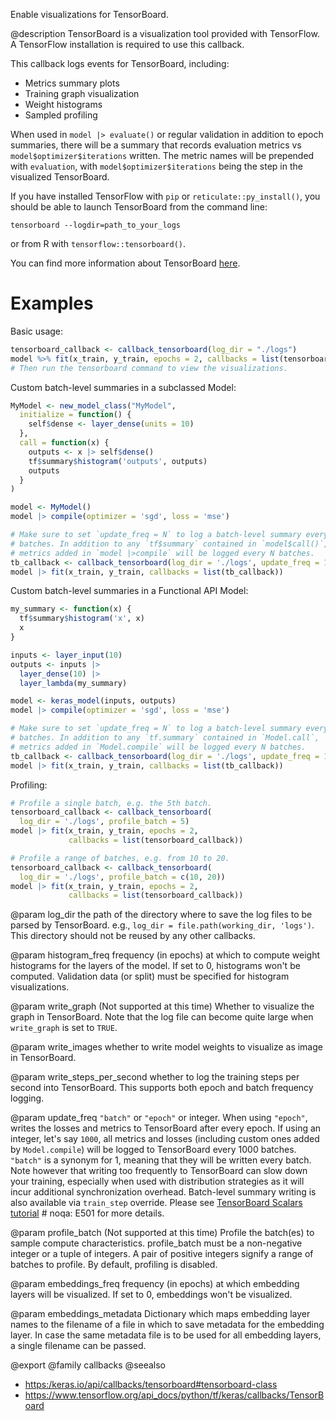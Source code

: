 Enable visualizations for TensorBoard.

@description
TensorBoard is a visualization tool provided with TensorFlow. A TensorFlow
installation is required to use this callback.

This callback logs events for TensorBoard, including:

* Metrics summary plots
* Training graph visualization
* Weight histograms
* Sampled profiling

When used in `model |> evaluate()` or regular validation
in addition to epoch summaries, there will be a summary that records
evaluation metrics vs `model$optimizer$iterations` written. The metric names
will be prepended with `evaluation`, with `model$optimizer$iterations` being
the step in the visualized TensorBoard.

If you have installed TensorFlow with `pip` or `reticulate::py_install()`, you should be able
to launch TensorBoard from the command line:

```
tensorboard --logdir=path_to_your_logs
```
or from R with `tensorflow::tensorboard()`.

You can find more information about TensorBoard
[here](https://www.tensorflow.org/get_started/summaries_and_tensorboard).

# Examples
Basic usage:


```r
tensorboard_callback <- callback_tensorboard(log_dir = "./logs")
model %>% fit(x_train, y_train, epochs = 2, callbacks = list(tensorboard_callback))
# Then run the tensorboard command to view the visualizations.
```

Custom batch-level summaries in a subclassed Model:


```r
MyModel <- new_model_class("MyModel",
  initialize = function() {
    self$dense <- layer_dense(units = 10)
  },
  call = function(x) {
    outputs <- x |> self$dense()
    tf$summary$histogram('outputs', outputs)
    outputs
  }
)

model <- MyModel()
model |> compile(optimizer = 'sgd', loss = 'mse')

# Make sure to set `update_freq = N` to log a batch-level summary every N
# batches. In addition to any `tf$summary` contained in `model$call()`,
# metrics added in `model |>compile` will be logged every N batches.
tb_callback <- callback_tensorboard(log_dir = './logs', update_freq = 1)
model |> fit(x_train, y_train, callbacks = list(tb_callback))
```

Custom batch-level summaries in a Functional API Model:


```r
my_summary <- function(x) {
  tf$summary$histogram('x', x)
  x
}

inputs <- layer_input(10)
outputs <- inputs |>
  layer_dense(10) |>
  layer_lambda(my_summary)

model <- keras_model(inputs, outputs)
model |> compile(optimizer = 'sgd', loss = 'mse')

# Make sure to set `update_freq = N` to log a batch-level summary every N
# batches. In addition to any `tf.summary` contained in `Model.call`,
# metrics added in `Model.compile` will be logged every N batches.
tb_callback <- callback_tensorboard(log_dir = './logs', update_freq = 1)
model |> fit(x_train, y_train, callbacks = list(tb_callback))
```

Profiling:


```r
# Profile a single batch, e.g. the 5th batch.
tensorboard_callback <- callback_tensorboard(
  log_dir = './logs', profile_batch = 5)
model |> fit(x_train, y_train, epochs = 2,
             callbacks = list(tensorboard_callback))

# Profile a range of batches, e.g. from 10 to 20.
tensorboard_callback <- callback_tensorboard(
  log_dir = './logs', profile_batch = c(10, 20))
model |> fit(x_train, y_train, epochs = 2,
             callbacks = list(tensorboard_callback))
```

@param log_dir
the path of the directory where to save the log files to be
parsed by TensorBoard. e.g.,
`log_dir = file.path(working_dir, 'logs')`.
This directory should not be reused by any other callbacks.

@param histogram_freq
frequency (in epochs) at which to compute
weight histograms for the layers of the model. If set to 0,
histograms won't be computed. Validation data (or split) must be
specified for histogram visualizations.

@param write_graph
(Not supported at this time)
Whether to visualize the graph in TensorBoard.
Note that the log file can become quite large
when `write_graph` is set to `TRUE`.

@param write_images
whether to write model weights to visualize as image in
TensorBoard.

@param write_steps_per_second
whether to log the training steps per second
into TensorBoard. This supports both epoch and batch frequency
logging.

@param update_freq
`"batch"` or `"epoch"` or integer. When using `"epoch"`,
writes the losses and metrics to TensorBoard after every epoch.
If using an integer, let's say `1000`, all metrics and losses
(including custom ones added by `Model.compile`) will be logged to
TensorBoard every 1000 batches. `"batch"` is a synonym for 1,
meaning that they will be written every batch.
Note however that writing too frequently to TensorBoard can slow
down your training, especially when used with distribution
strategies as it will incur additional synchronization overhead.
Batch-level summary writing is also available via `train_step`
override. Please see
[TensorBoard Scalars tutorial](
    https://www.tensorflow.org/tensorboard/scalars_and_keras#batch-level_logging)  # noqa: E501
for more details.

@param profile_batch
(Not supported at this time)
Profile the batch(es) to sample compute characteristics.
profile_batch must be a non-negative integer or a tuple of integers.
A pair of positive integers signify a range of batches to profile.
By default, profiling is disabled.

@param embeddings_freq
frequency (in epochs) at which embedding layers will be
visualized. If set to 0, embeddings won't be visualized.

@param embeddings_metadata
Dictionary which maps embedding layer names to the
filename of a file in which to save metadata for the embedding layer.
In case the same metadata file is to be
used for all embedding layers, a single filename can be passed.

@export
@family callbacks
@seealso
+ <https:/keras.io/api/callbacks/tensorboard#tensorboard-class>
+ <https://www.tensorflow.org/api_docs/python/tf/keras/callbacks/TensorBoard>
